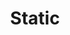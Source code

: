---
types: "word"

title: "Static"

categories: ['']

tags: ['Static']

arabic: ['ثابتة']

publishers: ['خوارزميات الذكاء الاصطناعي في تحليل النص العربي']

types: "word"

slug: ""
---